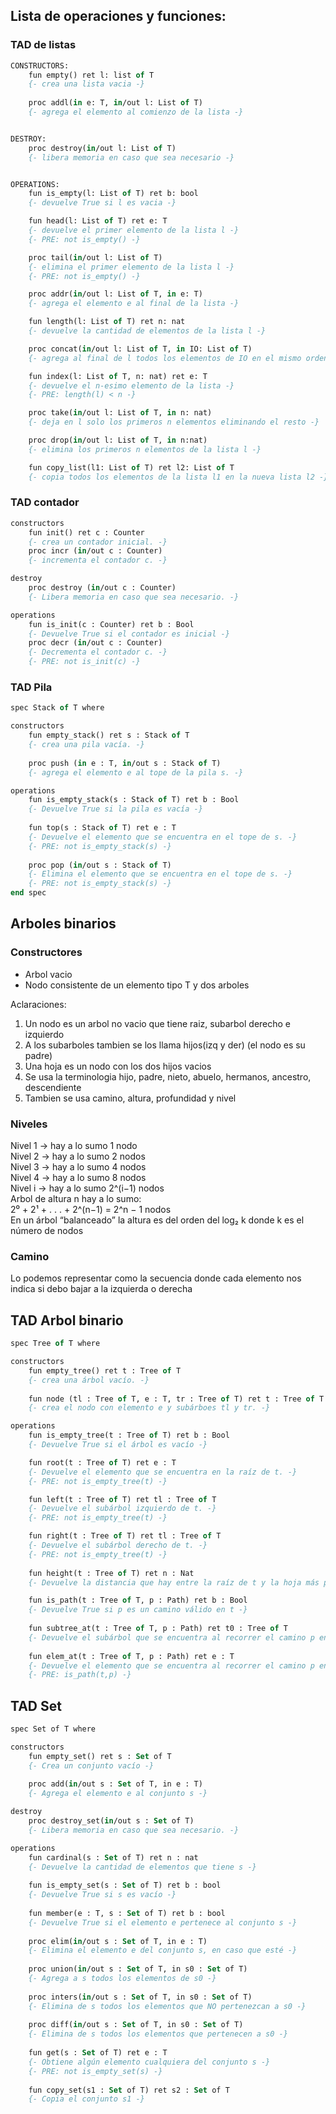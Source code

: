 ## Lista de operaciones y funciones:
### TAD de listas

```pascal
CONSTRUCTORS:
	fun empty() ret l: list of T
	{- crea una lista vacia -}
	
	proc addl(in e: T, in/out l: List of T)
	{- agrega el elemento al comienzo de la lista -}


DESTROY:
	proc destroy(in/out l: List of T)
	{- libera memoria en caso que sea necesario -}


OPERATIONS:
	fun is_empty(l: List of T) ret b: bool
	{- devuelve True si l es vacia -}

	fun head(l: List of T) ret e: T
	{- devuelve el primer elemento de la lista l -}
	{- PRE: not is_empty() -}

	proc tail(in/out l: List of T)
	{- elimina el primer elemento de la lista l -}
	{- PRE: not is_empty() -}

	proc addr(in/out l: List of T, in e: T)
	{- agrega el elemento e al final de la lista -}

	fun length(l: List of T) ret n: nat
	{- devuelve la cantidad de elementos de la lista l -}

	proc concat(in/out l: List of T, in IO: List of T)
	{- agrega al final de l todos los elementos de IO en el mismo orden}

	fun index(l: List of T, n: nat) ret e: T
	{- devuelve el n-esimo elemento de la lista -}
	{- PRE: length(l) < n -}

	proc take(in/out l: List of T, in n: nat)
	{- deja en l solo los primeros n elementos eliminando el resto -}

	proc drop(in/out l: List of T, in n:nat)
	{- elimina los primeros n elementos de la lista l -}

	fun copy_list(l1: List of T) ret l2: List of T
	{- copia todos los elementos de la lista l1 en la nueva lista l2 -}
```

### TAD contador

```pascal
constructors
	fun init() ret c : Counter
	{- crea un contador inicial. -}
	proc incr (in/out c : Counter)
	{- incrementa el contador c. -}

destroy
	proc destroy (in/out c : Counter)
	{- Libera memoria en caso que sea necesario. -}

operations
	fun is_init(c : Counter) ret b : Bool
	{- Devuelve True si el contador es inicial -}
	proc decr (in/out c : Counter)
	{- Decrementa el contador c. -}
	{- PRE: not is_init(c) -}
```



### TAD Pila
```pascal
spec Stack of T where

constructors
	fun empty_stack() ret s : Stack of T
	{- crea una pila vacía. -}
	
	proc push (in e : T, in/out s : Stack of T)
	{- agrega el elemento e al tope de la pila s. -}

operations
	fun is_empty_stack(s : Stack of T) ret b : Bool
	{- Devuelve True si la pila es vacía -}
	
	fun top(s : Stack of T) ret e : T
	{- Devuelve el elemento que se encuentra en el tope de s. -}
	{- PRE: not is_empty_stack(s) -}
	
	proc pop (in/out s : Stack of T)
	{- Elimina el elemento que se encuentra en el tope de s. -}
	{- PRE: not is_empty_stack(s) -}
end spec
```


## Arboles binarios
### Constructores
- Arbol vacio
- Nodo consistente de un elemento tipo T y dos arboles

Aclaraciones: 
1. Un nodo es un arbol no vacio que tiene raiz, subarbol derecho e izquierdo
2. A los subarboles tambien se los llama hijos(izq y der) (el nodo es su padre)
3. Una hoja es un nodo con los dos hijos vacios
4. Se usa la terminologia hijo, padre, nieto, abuelo, hermanos, ancestro, descendiente
5. Tambien se usa camino, altura, profundidad y nivel

### Niveles
Nivel 1 -> hay a lo sumo 1 nodo  
Nivel 2 -> hay a lo sumo 2 nodos  
Nivel 3 -> hay a lo sumo 4 nodos  
Nivel 4 -> hay a lo sumo 8 nodos  
Nivel i -> hay a lo sumo 2^(i−1) nodos  
Arbol de altura n hay a lo sumo:  
	2⁰ + 2¹ + . . . + 2^(n−1) = 2^n − 1 nodos  
En un árbol “balanceado” la altura es del orden del log₂ k donde k es el número de nodos  

### Camino
Lo podemos representar como la secuencia donde cada elemento nos indica si debo bajar a la izquierda o derecha

## TAD Arbol binario

```pascal
spec Tree of T where

constructors
	fun empty_tree() ret t : Tree of T
	{- crea una árbol vacío. -}
	
	fun node (tl : Tree of T, e : T, tr : Tree of T) ret t : Tree of T
	{- crea el nodo con elemento e y subárboes tl y tr. -}

operations
	fun is_empty_tree(t : Tree of T) ret b : Bool
	{- Devuelve True si el árbol es vacío -}

	fun root(t : Tree of T) ret e : T
	{- Devuelve el elemento que se encuentra en la raíz de t. -}
	{- PRE: not is_empty_tree(t) -}

	fun left(t : Tree of T) ret tl : Tree of T
	{- Devuelve el subárbol izquierdo de t. -}
	{- PRE: not is_empty_tree(t) -}

	fun right(t : Tree of T) ret tl : Tree of T
	{- Devuelve el subárbol derecho de t. -}
	{- PRE: not is_empty_tree(t) -}
	
	fun height(t : Tree of T) ret n : Nat
	{- Devuelve la distancia que hay entre la raíz de t y la hoja más profunda -}

	fun is_path(t : Tree of T, p : Path) ret b : Bool
	{- Devuelve True si p es un camino válido en t -}
	
	fun subtree_at(t : Tree of T, p : Path) ret t0 : Tree of T
	{- Devuelve el subárbol que se encuentra al recorrer el camino p en t . -}
	
	fun elem_at(t : Tree of T, p : Path) ret e : T
	{- Devuelve el elemento que se encuentra al recorrer el camino p en t . -}
	{- PRE: is_path(t,p) -}
```


## TAD Set
```pascal
spec Set of T where

constructors
	fun empty_set() ret s : Set of T
	{- Crea un conjunto vacío -}
	
	proc add(in/out s : Set of T, in e : T)
	{- Agrega el elemento e al conjunto s -}

destroy
	proc destroy_set(in/out s : Set of T)
	{- Libera memoria en caso que sea necesario. -}

operations
	fun cardinal(s : Set of T) ret n : nat
	{- Devuelve la cantidad de elementos que tiene s -}
	
	fun is_empty_set(s : Set of T) ret b : bool
	{- Devuelve True si s es vacío -}
	
	fun member(e : T, s : Set of T) ret b : bool
	{- Devuelve True si el elemento e pertenece al conjunto s -}
	
	proc elim(in/out s : Set of T, in e : T)
	{- Elimina el elemento e del conjunto s, en caso que esté -}
	
	proc union(in/out s : Set of T, in s0 : Set of T)
	{- Agrega a s todos los elementos de s0 -}
	
	proc inters(in/out s : Set of T, in s0 : Set of T)
	{- Elimina de s todos los elementos que NO pertenezcan a s0 -}
	
	proc diff(in/out s : Set of T, in s0 : Set of T)
	{- Elimina de s todos los elementos que pertenecen a s0 -}
	
	fun get(s : Set of T) ret e : T
	{- Obtiene algún elemento cualquiera del conjunto s -}
	{- PRE: not is_empty_set(s) -}
	
	fun copy_set(s1 : Set of T) ret s2 : Set of T
	{- Copia el conjunto s1 -}
```